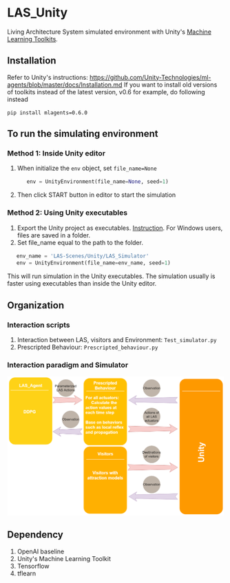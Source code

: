 # LAS_Unity
Living Architecture System simulated environment with Unity's [Machine Learning Toolkits](https://github.com/Unity-Technologies/ml-agents).
## Installation
Refer to Unity's instructions: https://github.com/Unity-Technologies/ml-agents/blob/master/docs/Installation.md
If you want to install old versions of toolkits instead of the latest version, v0.6 for example, do following instead
```
pip install mlagents=0.6.0
```
## To run the simulating environment
### Method 1: Inside Unity editor
1. When initialize the `env` object, set `file_name=None`
   ```python
      env = UnityEnvironment(file_name=None, seed=1)
   ```
2. Then click START button in editor to start the simulation

### Method 2: Using Unity executables 
   1. Export the Unity project as executables. [Instruction](https://github.com/Unity-Technologies/ml-agents/blob/master/docs/Learning-Environment-Executable.md). For Windows users, files are saved in a folder.
   2. Set file_name equal to the path to the folder.
   ```python
      env_name = 'LAS-Scenes/Unity/LAS_Simulator'
      env = UnityEnvironment(file_name=env_name, seed=1)
   ```
This will run simulation in the Unity executables. The simulation usually is faster using executables than inside the Unity editor.

## Organization
### Interaction scripts
   1. Interaction between LAS, visitors and Environment: `Test_simulator.py`
   2. Prescripted Behaviour: `Prescripted_behaviour.py`

### Interaction paradigm and Simulator
<img src="https://github.com/daiweiLin/unity_simulator/blob/master/InitialDesignIdeas/DesignFigures/Interaction%20Diagram.png" /> 

## Dependency
   1. OpenAI baseline
   2. Unity's Machine Learning Toolkit
   3. Tensorflow
   4. tflearn

